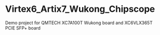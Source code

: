 # Virtex6_Artix7_Wukong_Chipscope
Demo project for QMTECH XC7A100T Wukong board and XC6VLX365T PCIE SFP+ board
